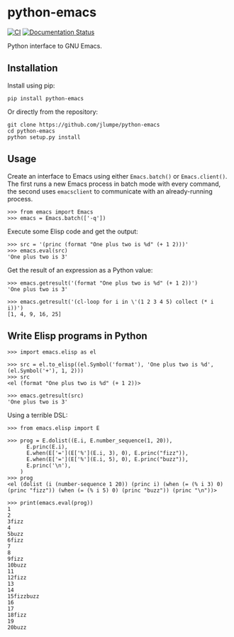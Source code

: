 # python-emacs
[![CI](https://github.com/jlumpe/python-emacs/actions/workflows/ci.yml/badge.svg)](https://github.com/jlumpe/python-emacs/actions/workflows/ci.yml)
[![Documentation Status](https://readthedocs.org/projects/python-emacs/badge/?version=latest)](https://python-emacs.readthedocs.io/en/latest/?badge=latest)

Python interface to GNU Emacs.


## Installation

Install using pip:

    pip install python-emacs
    
Or directly from the repository:

    git clone https://github.com/jlumpe/python-emacs
    cd python-emacs
    python setup.py install
    
    
## Usage

Create an interface to Emacs using either `Emacs.batch()` or `Emacs.client()`. The first runs a new Emacs process in batch mode with every command, the second uses `emacsclient` to communicate with an already-running process.

```python-console
>>> from emacs import Emacs
>>> emacs = Emacs.batch(['-q'])
```

Execute some Elisp code and get the output:

```python-console
>>> src = '(princ (format "One plus two is %d" (+ 1 2)))'
>>> emacs.eval(src)
'One plus two is 3'
```

Get the result of an expression as a Python value:

```python-console
>>> emacs.getresult('(format "One plus two is %d" (+ 1 2))')
'One plus two is 3'

>>> emacs.getresult('(cl-loop for i in \'(1 2 3 4 5) collect (* i i))')
[1, 4, 9, 16, 25]
```


## Write Elisp programs in Python

```python-console
>>> import emacs.elisp as el

>>> src = el.to_elisp((el.Symbol('format'), 'One plus two is %d', (el.Symbol('+'), 1, 2)))
>>> src
<el (format "One plus two is %d" (+ 1 2))>

>>> emacs.getresult(src)
'One plus two is 3'
```

Using a terrible DSL:

```python-console
>>> from emacs.elisp import E

>>> prog = E.dolist((E.i, E.number_sequence(1, 20)),
      E.princ(E.i),
      E.when(E['='](E['%'](E.i, 3), 0), E.princ("fizz")),
      E.when(E['='](E['%'](E.i, 5), 0), E.princ("buzz")),
      E.princ('\n'),
    )
>>> prog
<el (dolist (i (number-sequence 1 20)) (princ i) (when (= (% i 3) 0) (princ "fizz")) (when (= (% i 5) 0) (princ "buzz")) (princ "\n"))>

>>> print(emacs.eval(prog))
1
2
3fizz
4
5buzz
6fizz
7
8
9fizz
10buzz
11
12fizz
13
14
15fizzbuzz
16
17
18fizz
19
20buzz
```
